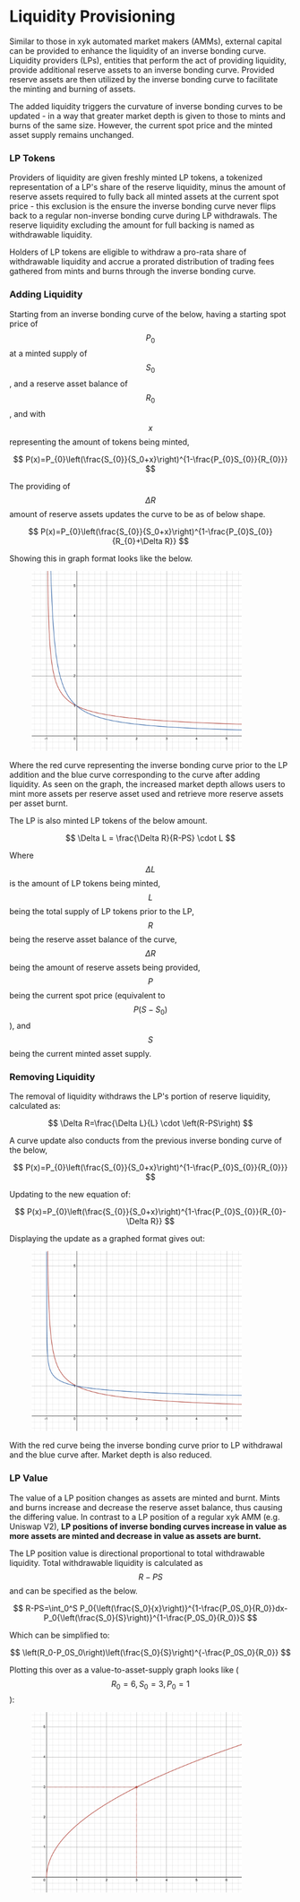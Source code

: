 # Liquidity Provisioning

Similar to those in xyk automated market makers (AMMs), external capital can be provided to enhance the liquidity of an inverse bonding curve. Liquidity providers (LPs), entities that perform the act of providing liquidity, provide additional reserve assets to an inverse bonding curve. Provided reserve assets are then utilized by the inverse bonding curve to facilitate the minting and burning of assets.&#x20;

The added liquidity triggers the curvature of inverse bonding curves to be updated - in a way that greater market depth is given to those to mints and burns of the same size. However, the current spot price and the minted asset supply remains unchanged.&#x20;



### LP Tokens

Providers of liquidity are given freshly minted LP tokens, a tokenized representation of a LP's share of the reserve liquidity, minus the amount of reserve assets required to fully back all minted assets at the current spot price - this exclusion is the ensure the inverse bonding curve never flips back to a regular non-inverse bonding curve during LP withdrawals. The reserve liquidity excluding the amount for full backing is named as withdrawable liquidity.&#x20;

Holders of LP tokens are eligible to withdraw a pro-rata share of withdrawable liquidity and accrue a prorated distribution of trading fees gathered from mints and burns through the inverse bonding curve.&#x20;



### Adding Liquidity

Starting from an inverse bonding curve of the below, having a starting spot price of $$P_0$$ at a minted supply of $$S_0$$, and a reserve asset balance of $$R_0$$, and with $$x$$ representing the amount of tokens being minted,&#x20;

$$
P(x)=P_{0}\left(\frac{S_{0}}{S_0+x}\right)^{1-\frac{P_{0}S_{0}}{R_{0}}}
$$

The providing of $$\Delta R$$ amount of reserve assets updates the curve to be as of below shape.

$$
P(x)=P_{0}\left(\frac{S_{0}}{S_0+x}\right)^{1-\frac{P_{0}S_{0}}{R_{0}+\Delta R}}
$$

Showing this in graph format looks like the below.&#x20;

<figure><img src="../.gitbook/assets/Add LP.png" alt="" width="375"><figcaption></figcaption></figure>

Where the red curve representing the inverse bonding curve prior to the LP addition and the blue curve corresponding to the curve after adding liquidity. As seen on the graph, the increased market depth allows users to mint more assets per reserve asset used and retrieve more reserve assets per asset burnt.&#x20;



The LP is also minted LP tokens of the below amount.&#x20;

$$
\Delta L = \frac{\Delta R}{R-PS} \cdot L
$$

Where $$\Delta L$$ is the amount of LP tokens being minted, $$L$$ being the total supply of LP tokens prior to the LP, $$R$$ being the reserve asset balance of the curve, $$\Delta R$$ being the amount of reserve assets being provided, $$P$$ being the current spot price (equivalent to $$P\left(S-S_0\right)$$), and $$S$$ being the current minted asset supply.



### Removing Liquidity

The removal of liquidity withdraws the LP's portion of reserve liquidity, calculated as:&#x20;

$$
\Delta R=\frac{\Delta L}{L} \cdot \left(R-PS\right)
$$

A curve update also conducts from the previous inverse bonding curve of the below,&#x20;

$$
P(x)=P_{0}\left(\frac{S_{0}}{S_0+x}\right)^{1-\frac{P_{0}S_{0}}{R_{0}}}
$$

Updating to the new equation of:&#x20;

$$
P(x)=P_{0}\left(\frac{S_{0}}{S_0+x}\right)^{1-\frac{P_{0}S_{0}}{R_{0}-\Delta R}}
$$

Displaying the update as a graphed format gives out:&#x20;

<figure><img src="../.gitbook/assets/Remove LP.png" alt="" width="375"><figcaption></figcaption></figure>

With the red curve being the inverse bonding curve prior to LP withdrawal and the blue curve after. Market depth is also reduced.&#x20;



### LP Value

The value of a LP position changes as assets are minted and burnt. Mints and burns increase and decrease the reserve asset balance, thus causing the differing value. In contrast to a LP position of a regular xyk AMM (e.g. Uniswap V2), **LP positions of inverse bonding curves increase in value as more assets are minted and decrease in value as assets are burnt.**&#x20;

The LP position value is directional proportional to total withdrawable liquidity. Total withdrawable liquidity is calculated as $$R-PS$$ and can be specified as the below.&#x20;

$$
R-PS=\int_0^S P_0{\left(\frac{S_0}{x}\right)}^{1-\frac{P_0S_0}{R_0}}dx-P_0{\left(\frac{S_0}{S}\right)}^{1-\frac{P_0S_0}{R_0}}S
$$

Which can be simplified to:&#x20;

$$
\left(R_0-P_0S_0\right)\left(\frac{S_0}{S}\right)^{-\frac{P_0S_0}{R_0}}
$$

Plotting this over as a value-to-asset-supply graph looks like ( $$R_0=6, S_0=3, P_0=1$$ ):&#x20;

<figure><img src="../.gitbook/assets/LP value.png" alt="" width="375"><figcaption></figcaption></figure>

